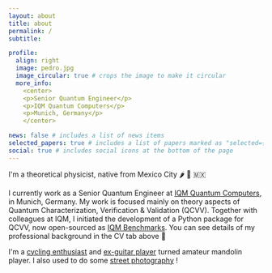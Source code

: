 ```yaml
---
layout: about
title: about
permalink: /
subtitle:

profile:
  align: right
  image: pedro.jpg
  image_circular: true # crops the image to make it circular
  more_info: 
    <center>
    <p>Senior Quantum Engineer</p>
    <p>IQM Quantum Computers</p>
    <p>Munich, Germany</p>
    </center>

news: false # includes a list of news items
selected_papers: true # includes a list of papers marked as "selected={true}"
social: true # includes social icons at the bottom of the page
---
```


I'm a theoretical physicist, native from Mexico City :hot_pepper: 🥑 :mexico:

I currently work as a Senior Quantum Engineer at [IQM Quantum Computers](https://www.meetiqm.com/), in Munich, Germany.
My work is focused mainly on theory aspects of Quantum Characterization, Verification & Validation (QCVV).
Together with colleagues at IQM, I initiated the development of a Python package for QCVV, now open-sourced as [IQM Benchmarks](https://github.com/iqm-finland/iqm-benchmarks).
You can see details of my professional background in the CV tab above :scroll:

I'm a [cycling enthusiast](https://www.strava.com/athletes/pedrofigro) and [ex-guitar player](https://youtu.be/8FZgNRJ9QJY) turned amateur mandolin player.
I also used to do some [street photography](https://www.flickr.com/photos/pedrofigrom/) !